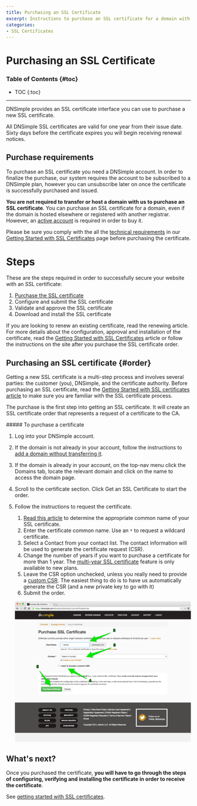 ```yaml
---
title: Purchasing an SSL Certificate
excerpt: Instructions to purchase an SSL certificate for a domain with DNSimple.
categories:
- SSL Certificates
---
```


# Purchasing an SSL Certificate

### Table of Contents {#toc}

* TOC
{:toc}

---

DNSimple provides an SSL certificate interface you can use to purchase a new SSL certificate.

All DNSimple SSL certificates are valid for one year from their issue date. Sixty days before the certificate expires you will begin receiving renewal notices.


## Purchase requirements

To purchase an SSL certificate you need a DNSimple account. In order to finalize the purchase, our system requires the account to be subscribed to a DNSimple plan, however you can unsubscribe later on once the certificate is successfully purchased and issued.

**You are not required to transfer or host a domain with us to purchase an SSL certificate**. You can purchase an SSL certificate for a domain, even if the domain is hosted elsewhere or registered with another registrar. However, an [active account](/articles/account-activation/) is required in order to buy it.

Please be sure you comply with the all the [technical requirements](/articles/getting-started-ssl-certificates/#requirements) in our [Getting Started with SSL Certificates](/articles/getting-started-ssl-certificates/) page before purchasing the certificate.

# Steps

These are the steps required in order to successfully secure your website with an SSL certificate:

1. [Purchase the SSL certificate](#order)
1. Configure and submit the SSL certificate
1. Validate and approve the SSL certificate
1. Download and install the SSL certificate

If you are looking to renew an existing certificate, read the renewing article. For more details about the configuration, approval and installation of the certificate, read the [Getting Started with SSL Certificates](/articles/getting-started-ssl-certificates/) article or follow the instructions on the site after you purchase the SSL certificate order.


## Purchasing an SSL certificate {#order}

Getting a new SSL certificate is a multi-step process and involves several parties: the customer (you), DNSimple, and the certificate authority. Before purchasing an SSL certificate, read the [Getting Started with SSL certificates article](/articles/getting-started-ssl-certificates/) to make sure you are familiar with the SSL certificate process.

The purchase is the first step into getting an SSL certificate. It will create an SSL certificate order that represents a request of a certificate to the CA.

<div class="section-steps" markdown="1">
##### To purchase a certificate

1.  Log into your DNSimple account.
1.  If the domain is not already in your account, follow the instructions to [add a domain without transferring it](/articles/adding-domain/).
1.  If the domain is already in your account, on the top-nav menu click the <label>Domains</label> tab, locate the relevant domain and click on the name to access the domain page.
1.  Scroll to the certificate section. Click <label>Get an SSL Certificate</label> to start the order.
1.  Follow the instructions to request the certificate.

    1.  [Read this article](/articles/ssl-certificate-hostname/) to determine the appropriate common name of your SSL certificate.
    1.  Enter the certificate common name. Use an `*` to request a wildcard certificate.
    1.  Select a Contact from your contact list. The contact information will be used to generate the certificate request (CSR).
    1.  Change the number of years if you want to purchase a certificate for more than 1 year. The [multi-year SSL certificate](/articles/can-multi-year-ssl-certificates/) feature is only available to new plans.
    1.  Leave the CSR option unchecked, unless you really need to provide a [custom CSR](/articles/what-is-csr/). The easiest thing to do is to have us automatically generate the CSR (and a new private key to go with it)
    1.  Submit the order.

    ![Purchase a Certificate](/files/dnsimple-certificate-purchase.png)

</div>


## What's next?

Once you purchased the certificate, **you will have to go through the steps of configuring, verifying and installing the certificate in order to receive the certificate**.

See [getting started with SSL certificates](/articles/getting-started-ssl-certificates/).
